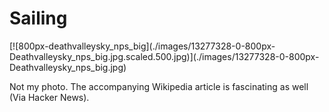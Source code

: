 # Sailing

[![800px-deathvalleysky_nps_big](./images/13277328-0-800px-
Deathvalleysky_nps_big.jpg.scaled.500.jpg)](./images/13277328-0-800px-
Deathvalleysky_nps_big.jpg)

Not my photo. The accompanying Wikipedia article is fascinating as well (Via
Hacker News).

